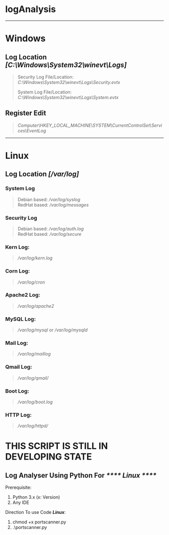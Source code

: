 # logAnalysis
***
# Windows

  ## Log Location *[C:\Windows\System32\winevt\Logs]*
  > Security Log File/Location: *C:\Windows\System32\winevt\Logs\Security.evtx*
  > 
  > System Log File/Location: *C:\Windows\System32\winevt\Logs\System.evtx*

  ## Register Edit
  > *Computer\HKEY_LOCAL_MACHINE\SYSTEM\CurrentControlSet\Services\EventLog*
  
***
# Linux

  ## Log Location *[/var/log]*
  ### **System Log**   
  > 
  > Debian based: */var/log/syslog* <br>
  > RedHat based: */var/log/messages*
  >
  ### **Security Log**
  > 
  > Debian based: */var/log/auth.log* <br>
  > RedHat based: */var/log/secure*
  >
  ### Kern Log: 
  > */var/log/kern.log* 
  > 
  ### Corn Log: 
  > */var/log/cron* 
  > 
  ### Apache2 Log:
  > */var/log/apache2* 
  > 
  ### MySQL Log:
  > */var/log/mysql*  or */var/log/mysqld*
  > 
  ### Mail Log: 
  >*/var/log/maillog* 
  > 
  ### Qmail Log:
  > */var/log/qmail/* 
  > 
  ### Boot Log:
  > */var/log/boot.log* 
  > 
  ### HTTP Log: 
  > */var/log/httpd/* 
  
  # THIS SCRIPT IS STILL IN DEVELOPING STATE

## Log Analyser Using Python For _**** Linux ****_

Prerequisite:
<ol>
<li>Python 3.x (x: Version)</li>
<li>Any IDE</li>
</ol>

 Direction To use Code ***Linux***:
 <ol>
 <li>chmod +x portscanner.py</li>
 <li>.\portscanner.py</li>
</ol> 
<div><style = ></div>
